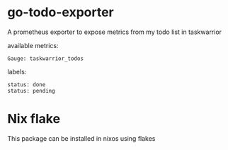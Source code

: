 # go-todo-exporter

A prometheus exporter to expose metrics from my todo list in taskwarrior

available metrics:

```
Gauge: taskwarrior_todos
```

labels:
```
status: done
status: pending
```

# Nix flake

This package can be installed in nixos using flakes
